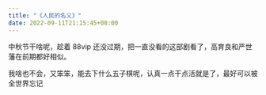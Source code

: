 ```yaml
---
title: "《人民的名义》"
date: 2022-09-11T21:15:45+08:00
---
```


中秋节干啥呢，趁着 88vip 还没过期，把一直没看的这部剧看了，高育良和严世藩在前期都好相似。

我啥也不会，又笨笨，能去下什么五子棋呢，认真一点干点活就是了，最好可以被全世界忘记
